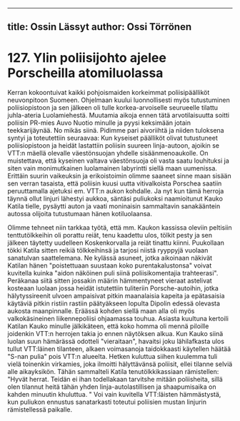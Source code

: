 
---
title: Ossin Lässyt
author: Ossi Törrönen
---

    
# 127. Ylin poliisijohto ajelee Porscheilla atomiluolassa

Kerran kokoontuivat kaikki pohjoismaiden korkeimmat poliisipäälliköt neuvonpitoon Suomeen. Ohjelmaan kuului 
luonnollisesti myös tutustuminen poliisiopistoon ja sen jälkeen oli tulle korkea-arvoiselle seurueelle tilattu juhla-ateria 
Luolamiehestä. Muutamia aikoja ennen tätä arvotilaisuutta soitti poliisin PR-mies Auvo Nuotio minulle ja pyysi keksimään 
jotain teekkarijäynää. No mikäs siinä. Pidimme pari aivoriihtä ja niiden tuloksena syntyi ja toteutettiin seuraavaa: Kun 
kyseiset päälliköt olivat tutustuneet poliisiopistoon ja heidät lastattiin poliisin suureen linja-autoon, ajoikin se VTT:n mäellä 
olevalle väestönsuojan yhdelle sisäänmenoaukolle. On muistettava, että kyseinen valtava väestönsuoja oli vasta saatu 
louhituksi ja siten vain monimutkainen luolamainen labyrintti siellä maan uumenissa. Erittäin suurin vaikeuksin ja 
erikoistoimin olimme saaneet sinne maan sisään sen verran tasaista, että poliisin kuusi uutta vitivalkoista Porschea saatiin 
peruuttamalla ajetuksi em. VTT:n aukon kohdalle. Ja nyt kun tämä herroja täynnä ollut linjuri lähestyi aukkoa, säntäsi 
puliukoksi naamioitunut Kauko Katila tielle, pysäytti auton ja vaati moninaisin sammaltavin sanakääntein autossa olijoita 
tutustumaan hänen kotiluolaansa.

Olimme tehneet niin tarkkaa työtä, että mm. Kaukon kassissa oleviin peltisiin tenttutölkkeihin oli porattu reiät, tenu kaadettu 
ulos, tölkit pesty ja sen jälkeen täytetty uudelleen Koskenkorvalla ja reiät tinattu kiinni. Puukollaan tökki Katila sitten reikiä 
tölkkeihinsä ja tarjosi niistä ryyppyjä vuolaan sanatulvan saattelemana. Ne kylässä asuneet, jotka aikoinaan näkivät Katilan 
hänen "poistettuaan suustaan koko purentakalustonsa" voivat kuvitella kuinka "aidon näköinen puli siinä poliisikomentajia 
trahteerasi". Peräkanaa siitä sitten jossakin määrin hämmentyneet vieraat astelivat kosteaan luolaan jossa heidät istutettiin 
tuliteriin Porsche-autoihin, jotka hälytyssireenit ulvoen ampaisivat pitkin maanalaisia kapeita ja epätasaisia käytäviä pitkin 
ristiin rastiin päätyäkseen lopulta Dipolin edessä olevasta aukosta maanpinnalle. Eräässä kohden siellä maan alla oli myös 
valkokäsineinen liikennepoliisi ohjaamassa touhua. Asiasta kuultuna kertoili Katilan Kauko minulle jälkikäteen, että koko
homma oli mennä piloille joidenkin VTT:n herrojen takia jo ennen näytöksen alkua. Kun Kauko siinä luolan suun hämärässä 
odotteli "vieraitaan", havaitsi joku lähilafkasta ulos tullut VTT:läinen tilanteen, alkaen voimasanoja taidokkaasti käytellen 
häätää "S-nan pulia" pois VTT:n alueelta. Hetken kuluttua siihen kuulemma tuli vielä toinenkin virkamies, joka ilmoitti
hälyttävänsä poliisit, ellei tilanne selviä alle aikayksikön. Tähän sammalteli Katila tenutölkkikassiaan rämistellen: "Hyvät 
herrat. Teidän ei ihan todellakaan tarvitshe mitään poliisheita, sillä olen tilannut heitä tähän yhden linja-autolastillisen ja 
shaapumisaika on kahden minuutin khuluttua. " Voi vain kuvitella VTT:läisten hämmästystä, kun puliukon ennustus 
sanatarkasti toteutui poliisien mustan linjurin rämistellessä paikalle.
